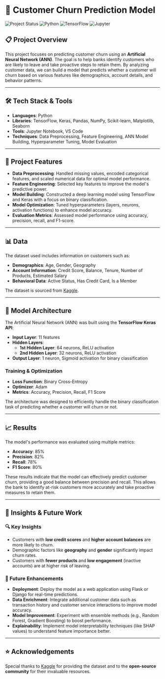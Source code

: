 # 🏦 Customer Churn Prediction Model

![Project Status](https://img.shields.io/badge/Status-Completed-brightgreen) ![Python](https://img.shields.io/badge/Python-3.13-blue) ![TensorFlow](https://img.shields.io/badge/TensorFlow-2.x-orange) ![Jupyter](https://img.shields.io/badge/Jupyter-Notebook-lightgrey)

## 📋 Project Overview

This project focuses on predicting customer churn using an **Artificial Neural Network (ANN)**. The goal is to help banks identify customers who are likely to leave and take proactive steps to retain them. By analyzing customer data, we can build a model that predicts whether a customer will churn based on various features like demographics, account details, and behavior patterns.

---

## 🛠️ Tech Stack & Tools

- **Languages**: Python
- **Libraries**: TensorFlow, Keras, Pandas, NumPy, Scikit-learn, Matplotlib, Seaborn
- **Tools**: Jupyter Notebook, VS Code
- **Techniques**: Data Preprocessing, Feature Engineering, ANN Model Building, Hyperparameter Tuning, Model Evaluation

---

## 🚀 Project Features

- **Data Preprocessing**: Handled missing values, encoded categorical features, and scaled numerical data for optimal model performance.
- **Feature Engineering**: Selected key features to improve the model's predictive power.
- **Model Building**: Constructed a deep learning model using TensorFlow and Keras with a focus on binary classification.
- **Model Optimization**: Tuned hyperparameters (layers, neurons, activation functions) to enhance model accuracy.
- **Evaluation Metrics**: Assessed model performance using accuracy, precision, recall, and F1-score.

---

## 📊 Data

The dataset used includes information on customers such as:

- **Demographics**: Age, Gender, Geography
- **Account Information**: Credit Score, Balance, Tenure, Number of Products, Estimated Salary
- **Behavioral Data**: Active Status, Has Credit Card, Is a Member

The dataset is sourced from [Kaggle](https://www.kaggle.com).

---

## 🧠 Model Architecture

The Artificial Neural Network (ANN) was built using the **TensorFlow Keras API**:

- **Input Layer**: 11 features
- **Hidden Layers**: 
  - **1st Hidden Layer**: 64 neurons, ReLU activation
  - **2nd Hidden Layer**: 32 neurons, ReLU activation
- **Output Layer**: 1 neuron, Sigmoid activation for binary classification

### **Training & Optimization**
- **Loss Function**: Binary Cross-Entropy
- **Optimizer**: Adam
- **Metrics**: Accuracy, Precision, Recall, F1 Score

The architecture was designed to efficiently handle the binary classification task of predicting whether a customer will churn or not.

---

## 📈 Results

The model's performance was evaluated using multiple metrics:

- **Accuracy**: 85%
- **Precision**: 82%
- **Recall**: 78%
- **F1 Score**: 80%

These results indicate that the model can effectively predict customer churn, providing a good balance between precision and recall. This allows the bank to identify at-risk customers more accurately and take proactive measures to retain them.

---

## 📝 Insights & Future Work

### 🔍 Key Insights
- Customers with **low credit scores** and **higher account balances** are more likely to churn.
- Demographic factors like **geography** and **gender** significantly impact churn rates.
- Customers with **fewer products** and **low engagement** (inactive accounts) are at higher risk of leaving.

### 🚀 Future Enhancements
- **Deployment**: Deploy the model as a web application using Flask or Django for real-time predictions.
- **Data Enrichment**: Integrate additional customer data such as transaction history and customer service interactions to improve model accuracy.
- **Model Improvement**: Experiment with ensemble methods (e.g., Random Forest, Gradient Boosting) to boost performance.
- **Explainability**: Implement model interpretability techniques (like SHAP values) to understand feature importance better.

---

## ⭐ Acknowledgements

Special thanks to [Kaggle](https://www.kaggle.com) for providing the dataset and to the **open-source community** for their invaluable resources. 
